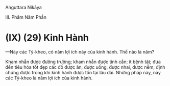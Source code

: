 Aṅguttara Nikāya

III. Phẩm Năm Phần

# (IX) (29) Kinh Hành

—Này các Tỷ-kheo, có năm lợi ích này của kinh hành. Thế nào là năm?

Kham nhẫn được đường trường; kham nhẫn được tinh cần; ít bệnh tật; đưa đến tiêu hóa tốt đẹp các đồ được ăn, được uống, được nhai, được nếm; định chứng được trong khi kinh hành được tồn tại lâu dài. Những pháp này, này các Tỷ-kheo là năm lợi ích của kinh hành.

